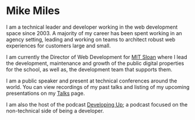 # Mike Miles

I am a technical leader and developer working in the web development space since 2003.  A majority of my career has been spent working in an agency setting, leading and working on teams to architect robust web experiences for customers large and small. 

I am currently the Director of Web Development for [MIT Sloan](https://mitsloan.mit.edu) where I lead the development, maintenance and growth of the public digital properties for the school, as well as, the development team that supports them.

I am a public speaker and present at technical conferences around the world. You can view recordings of my past talks and listing of my upcoming presentations on my [Talks](https://talks.mike-miles.com/) page.

I am also the host of the podcast [Developing Up](https://www.developingup.com); a podcast focused on the non-technical side of being a developer.